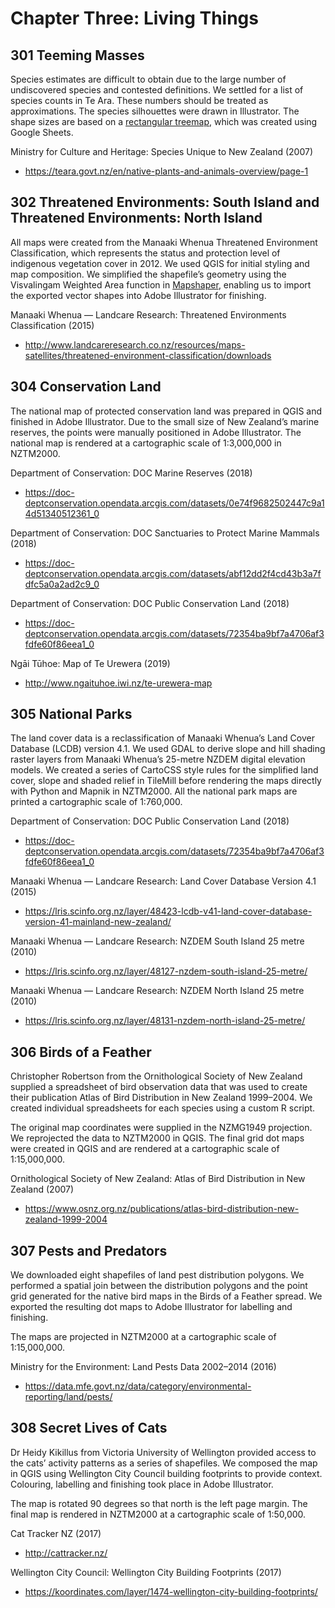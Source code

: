# Chapter Three: Living Things

## 301 Teeming Masses

Species estimates are difficult to obtain due to the large number of undiscovered species and contested definitions. We settled for a list of species counts in Te Ara. These numbers should be treated as approximations. The species silhouettes were drawn in Illustrator. The shape sizes are based on a [rectangular treemap](https://docs.google.com/spreadsheets/d/1J96Td3opCK37-G4oDCH7kO9xo29sn161KpisTgrvqeI/edit?usp=sharing), which was created using Google Sheets.

Ministry for Culture and Heritage: Species Unique to New Zealand (2007)

- https://teara.govt.nz/en/native-plants-and-animals-overview/page-1

## 302 Threatened Environments: South Island and Threatened Environments: North Island

All maps were created from the Manaaki Whenua Threatened Environment Classification, which represents the status and protection level of indigenous vegetation cover in 2012. We used QGIS for initial styling and map composition. We simplified the shapefile’s geometry using the Visvalingam Weighted Area function in [Mapshaper](https://mapshaper.org/), enabling us to import the exported vector shapes into Adobe Illustrator for finishing.

Manaaki Whenua — Landcare Research: Threatened Environments Classification (2015)

- http://www.landcareresearch.co.nz/resources/maps-satellites/threatened-environment-classification/downloads

## 304 Conservation Land

The national map of protected conservation land was prepared in QGIS and finished in Adobe Illustrator. Due to the small size of New Zealand’s marine reserves, the points were manually positioned in Adobe Illustrator. The national map is rendered at a cartographic scale of 1:3,000,000 in NZTM2000. 

Department of Conservation: DOC Marine Reserves (2018)

- https://doc-deptconservation.opendata.arcgis.com/datasets/0e74f9682502447c9a14d51340512361_0 

Department of Conservation: DOC Sanctuaries to Protect Marine Mammals (2018)

- https://doc-deptconservation.opendata.arcgis.com/datasets/abf12dd2f4cd43b3a7fdfc5a0a2ad2c9_0 

Department of Conservation: DOC Public Conservation Land (2018)

- https://doc-deptconservation.opendata.arcgis.com/datasets/72354ba9bf7a4706af3fdfe60f86eea1_0 

Ngāi Tūhoe: Map of Te Urewera (2019)

- http://www.ngaituhoe.iwi.nz/te-urewera-map

## 305 National Parks

The land cover data is a reclassification of Manaaki Whenua’s Land Cover Database (LCDB) version 4.1. We used GDAL to derive slope and hill shading raster layers from Manaaki Whenua’s 25-metre NZDEM digital elevation models. We created a series of CartoCSS style rules for the simplified land cover, slope and shaded relief in TileMill before rendering the maps directly with Python and Mapnik in NZTM2000. All the national park maps are printed a cartographic scale of 1:760,000. 

Department of Conservation: DOC Public Conservation Land (2018)

- https://doc-deptconservation.opendata.arcgis.com/datasets/72354ba9bf7a4706af3fdfe60f86eea1_0 

Manaaki Whenua — Landcare Research: Land Cover Database Version 4.1 (2015)

- https://lris.scinfo.org.nz/layer/48423-lcdb-v41-land-cover-database-version-41-mainland-new-zealand/

Manaaki Whenua — Landcare Research: NZDEM South Island 25 metre (2010)

- https://lris.scinfo.org.nz/layer/48127-nzdem-south-island-25-metre/

Manaaki Whenua — Landcare Research: NZDEM North Island 25 metre (2010)

- https://lris.scinfo.org.nz/layer/48131-nzdem-north-island-25-metre/

## 306 Birds of a Feather

Christopher Robertson from the Ornithological Society of New Zealand supplied a spreadsheet of bird observation data that was used to create their publication Atlas of Bird Distribution in New Zealand 1999–2004. We created individual spreadsheets for each species using a custom R script.

The original map coordinates were supplied in the NZMG1949 projection. We reprojected the data to NZTM2000 in QGIS. The final grid dot maps were created in QGIS and are rendered at a cartographic scale of 1:15,000,000.

Ornithological Society of New Zealand: Atlas of Bird Distribution in New Zealand (2007)

- https://www.osnz.org.nz/publications/atlas-bird-distribution-new-zealand-1999-2004

## 307 Pests and Predators

We downloaded eight shapefiles of land pest distribution polygons. We performed a spatial join between the distribution polygons and the point grid generated for the native bird maps in the Birds of a Feather spread. We exported the resulting dot maps to Adobe Illustrator for labelling and finishing.

The maps are projected in NZTM2000 at a cartographic scale of 1:15,000,000.

Ministry for the Environment: Land Pests Data 2002–2014 (2016)

- https://data.mfe.govt.nz/data/category/environmental-reporting/land/pests/

## 308 Secret Lives of Cats

Dr Heidy Kikillus from Victoria University of Wellington provided access to the cats’ activity patterns as a series of shapefiles. We composed the map in QGIS using Wellington City Council building footprints to provide context. Colouring, labelling and finishing took place in Adobe Illustrator.

The map is rotated 90 degrees so that north is the left page margin. The final map is rendered in NZTM2000 at a cartographic scale of 1:50,000. 

Cat Tracker NZ (2017)

- http://cattracker.nz/

Wellington City Council: Wellington City Building Footprints (2017)

- https://koordinates.com/layer/1474-wellington-city-building-footprints/

